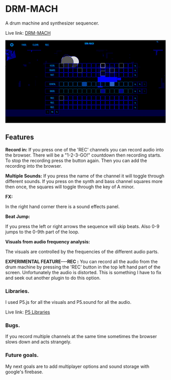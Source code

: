 # DRM-MACH

A drum machine and synthesizer sequencer.

Live link: [DRM-MACH ](https://juliantreweeke.github.io/drum-machine/)

![](images/screenshot.png?raw=true)

## Features

__Record in:__
If you press one of the 'REC' channels you can record audio into the browser.
There will be a "1-2-3-GO!" countdown then recording starts.
To stop the recording press the button again.
Then you can add the recording into the browser.

__Multiple Sounds:__
If you press the name of the channel it will toggle through different sounds.
If you press on the synth and bass channel squares more then once, the squares will toggle through the key of A minor.

__FX:__

In the right hand corner there is a sound effects panel.

__Beat Jump:__

If you press the left or right arrows the sequence will skip beats.
Also 0-9 jumps to the 0-9th part of the loop.

__Visuals from audio frequency analysis:__

The visuals are controlled by the frequencies of the different audio parts.

__EXPERIMENTAL FEATURE---REC :__
You can record all the audio from the drum machine by pressing the 'REC' button in the top left hand part of the screen.
Unfortunately the audio is distorted.
This is something I have to fix and seek out another plugin to do this option.

### Libraries.

I used P5.js for all the visuals and P5.sound for all the audio.

Live link: [P5 Libraries](https://p5js.org/libraries/)

### Bugs.

If you record multiple channels at the same time sometimes the browser slows down and acts strangely.


### Future goals.

My next goals are to add multiplayer options and sound storage with google's firebase.
